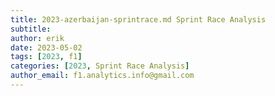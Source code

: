 ```yaml
---
title: 2023-azerbaijan-sprintrace.md Sprint Race Analysis
subtitle:
author: erik
date: 2023-05-02
tags: [2023, f1]
categories: [2023, Sprint Race Analysis]
author_email: f1.analytics.info@gmail.com
---
```

